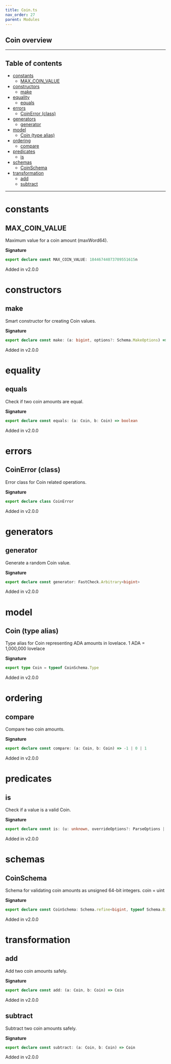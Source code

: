 ```yaml
---
title: Coin.ts
nav_order: 27
parent: Modules
---
```


## Coin overview

---

<h2 class="text-delta">Table of contents</h2>

- [constants](#constants)
  - [MAX_COIN_VALUE](#max_coin_value)
- [constructors](#constructors)
  - [make](#make)
- [equality](#equality)
  - [equals](#equals)
- [errors](#errors)
  - [CoinError (class)](#coinerror-class)
- [generators](#generators)
  - [generator](#generator)
- [model](#model)
  - [Coin (type alias)](#coin-type-alias)
- [ordering](#ordering)
  - [compare](#compare)
- [predicates](#predicates)
  - [is](#is)
- [schemas](#schemas)
  - [CoinSchema](#coinschema)
- [transformation](#transformation)
  - [add](#add)
  - [subtract](#subtract)

---

# constants

## MAX_COIN_VALUE

Maximum value for a coin amount (maxWord64).

**Signature**

```ts
export declare const MAX_COIN_VALUE: 18446744073709551615n
```

Added in v2.0.0

# constructors

## make

Smart constructor for creating Coin values.

**Signature**

```ts
export declare const make: (a: bigint, options?: Schema.MakeOptions) => bigint
```

Added in v2.0.0

# equality

## equals

Check if two coin amounts are equal.

**Signature**

```ts
export declare const equals: (a: Coin, b: Coin) => boolean
```

Added in v2.0.0

# errors

## CoinError (class)

Error class for Coin related operations.

**Signature**

```ts
export declare class CoinError
```

Added in v2.0.0

# generators

## generator

Generate a random Coin value.

**Signature**

```ts
export declare const generator: FastCheck.Arbitrary<bigint>
```

Added in v2.0.0

# model

## Coin (type alias)

Type alias for Coin representing ADA amounts in lovelace.
1 ADA = 1,000,000 lovelace

**Signature**

```ts
export type Coin = typeof CoinSchema.Type
```

Added in v2.0.0

# ordering

## compare

Compare two coin amounts.

**Signature**

```ts
export declare const compare: (a: Coin, b: Coin) => -1 | 0 | 1
```

Added in v2.0.0

# predicates

## is

Check if a value is a valid Coin.

**Signature**

```ts
export declare const is: (u: unknown, overrideOptions?: ParseOptions | number) => u is bigint
```

Added in v2.0.0

# schemas

## CoinSchema

Schema for validating coin amounts as unsigned 64-bit integers.
coin = uint

**Signature**

```ts
export declare const CoinSchema: Schema.refine<bigint, typeof Schema.BigIntFromSelf>
```

Added in v2.0.0

# transformation

## add

Add two coin amounts safely.

**Signature**

```ts
export declare const add: (a: Coin, b: Coin) => Coin
```

Added in v2.0.0

## subtract

Subtract two coin amounts safely.

**Signature**

```ts
export declare const subtract: (a: Coin, b: Coin) => Coin
```

Added in v2.0.0
